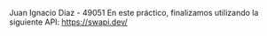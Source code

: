 Juan Ignacio Diaz - 49051
En este práctico, finalizamos utilizando la siguiente API: https://swapi.dev/ 
